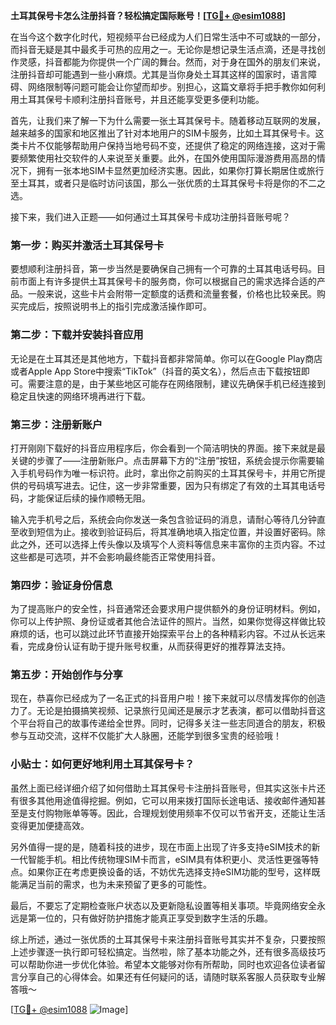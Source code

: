 **土耳其保号卡怎么注册抖音？轻松搞定国际账号！[[TG💪+ @esim1088](https://t.me/s/esim1088)]**

在当今这个数字化时代，短视频平台已经成为人们日常生活中不可或缺的一部分，而抖音无疑是其中最炙手可热的应用之一。无论你是想记录生活点滴，还是寻找创作灵感，抖音都能为你提供一个广阔的舞台。然而，对于身在国外的朋友们来说，注册抖音却可能遇到一些小麻烦。尤其是当你身处土耳其这样的国家时，语言障碍、网络限制等问题可能会让你望而却步。别担心，这篇文章将手把手教你如何利用土耳其保号卡顺利注册抖音账号，并且还能享受更多便利功能。

首先，让我们来了解一下为什么需要一张土耳其保号卡。随着移动互联网的发展，越来越多的国家和地区推出了针对本地用户的SIM卡服务，比如土耳其保号卡。这类卡片不仅能够帮助用户保持当地号码不变，还提供了稳定的网络连接，这对于需要频繁使用社交软件的人来说至关重要。此外，在国外使用国际漫游费用高昂的情况下，拥有一张本地SIM卡显然更加经济实惠。因此，如果你打算长期居住或旅行至土耳其，或者只是临时访问该国，那么一张优质的土耳其保号卡将是你的不二之选。

接下来，我们进入正题——如何通过土耳其保号卡成功注册抖音账号呢？

### 第一步：购买并激活土耳其保号卡

要想顺利注册抖音，第一步当然是要确保自己拥有一个可靠的土耳其电话号码。目前市面上有许多提供土耳其保号卡的服务商，你可以根据自己的需求选择合适的产品。一般来说，这些卡片会附带一定额度的话费和流量套餐，价格也比较亲民。购买完成后，按照说明书上的指引完成激活操作即可。

### 第二步：下载并安装抖音应用

无论是在土耳其还是其他地方，下载抖音都非常简单。你可以在Google Play商店或者Apple App Store中搜索“TikTok”（抖音的英文名），然后点击下载按钮即可。需要注意的是，由于某些地区可能存在网络限制，建议先确保手机已经连接到稳定且快速的网络环境再进行下载。

### 第三步：注册新账户

打开刚刚下载好的抖音应用程序后，你会看到一个简洁明快的界面。接下来就是最关键的步骤了——注册新账户。点击屏幕下方的“注册”按钮，系统会提示你需要输入手机号码作为唯一标识符。此时，拿出你之前购买的土耳其保号卡，并用它所提供的号码填写进去。记住，这一步非常重要，因为只有绑定了有效的土耳其电话号码，才能保证后续的操作顺畅无阻。

输入完手机号之后，系统会向你发送一条包含验证码的消息，请耐心等待几分钟直至收到短信为止。接收到验证码后，将其准确地填入指定位置，并设置好密码。除此之外，还可以选择上传头像以及填写个人资料等信息来丰富你的主页内容。不过这些都是可选项，并不会影响最终能否正常使用抖音。

### 第四步：验证身份信息

为了提高账户的安全性，抖音通常还会要求用户提供额外的身份证明材料。例如，你可以上传护照、身份证或者其他合法证件的照片。当然，如果你觉得这样做比较麻烦的话，也可以跳过此环节直接开始探索平台上的各种精彩内容。不过从长远来看，完成身份认证有助于提升账号权重，从而获得更好的推荐算法支持。

### 第五步：开始创作与分享

现在，恭喜你已经成为了一名正式的抖音用户啦！接下来就可以尽情发挥你的创造力了。无论是拍摄搞笑视频、记录旅行见闻还是展示才艺表演，都可以借助抖音这个平台将自己的故事传递给全世界。同时，记得多关注一些志同道合的朋友，积极参与互动交流，这样不仅能扩大人脉圈，还能学到很多宝贵的经验哦！

### 小贴士：如何更好地利用土耳其保号卡？

虽然上面已经详细介绍了如何借助土耳其保号卡注册抖音账号，但其实这张卡片还有很多其他用途值得挖掘。例如，它可以用来拨打国际长途电话、接收邮件通知甚至是支付购物账单等等。因此，合理规划使用频率不仅可以节省开支，还能让生活变得更加便捷高效。

另外值得一提的是，随着科技的进步，现在市面上出现了许多支持eSIM技术的新一代智能手机。相比传统物理SIM卡而言，eSIM具有体积更小、灵活性更强等特点。如果你正在考虑更换设备的话，不妨优先选择支持eSIM功能的型号，这样既能满足当前的需求，也为未来预留了更多的可能性。

最后，不要忘了定期检查账户状态以及更新隐私设置等相关事项。毕竟网络安全永远是第一位的，只有做好防护措施才能真正享受到数字生活的乐趣。

综上所述，通过一张优质的土耳其保号卡来注册抖音账号其实并不复杂，只要按照上述步骤逐一执行即可轻松搞定。当然啦，除了基本功能之外，还有很多高级技巧可以帮助你进一步优化体验。希望本文能够对你有所帮助，同时也欢迎各位读者留言分享自己的心得体会。如果还有任何疑问的话，请随时联系客服人员获取专业解答哦～

[[TG💪+ @esim1088](https://t.me/s/esim1088) ![Image](https://i.postimg.cc/4NQfJmqS/Snipaste-2025-05-13-00-14-12.png)]